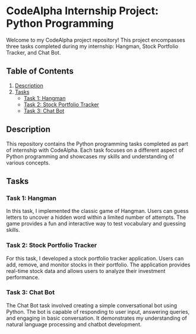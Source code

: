 
# CodeAlpha Internship Project: Python Programming

Welcome to my CodeAlpha project repository! This project encompasses three tasks completed during my internship: Hangman, Stock Portfolio Tracker, and Chat Bot.

## Table of Contents
1. [Description](#description)
2. [Tasks](#tasks)
    - [Task 1: Hangman](#task-1-hangman)
    - [Task 2: Stock Portfolio Tracker](#task-2-stock-portfolio-tracker)
    - [Task 3: Chat Bot](#task-3-chat-bot)

## Description
This repository contains the Python programming tasks completed as part of internship with CodeAlpha. Each task focuses on a different aspect of Python programming and showcases my skills and understanding of various concepts.

## Tasks

### Task 1: Hangman
In this task, I implemented the classic game of Hangman. Users can guess letters to uncover a hidden word within a limited number of attempts. The game provides a fun and interactive way to test vocabulary and guessing skills.

### Task 2: Stock Portfolio Tracker
For this task, I developed a stock portfolio tracker application. Users can add, remove, and monitor stocks in their portfolio. The application provides real-time stock data and allows users to analyze their investment performance.

### Task 3: Chat Bot
The Chat Bot task involved creating a simple conversational bot using Python. The bot is capable of responding to user input, answering queries, and engaging in basic conversation. It demonstrates my understanding of natural language processing and chatbot development.



